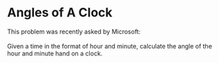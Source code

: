 # Angles of A Clock
This problem was recently asked by Microsoft:
<br>
<br>
Given a time in the format of hour and minute, calculate the angle of the hour and minute hand on a clock.
